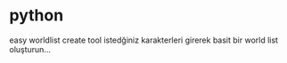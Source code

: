 # python
easy worldlist create tool
istedğiniz karakterleri girerek basit bir world list oluşturun...
